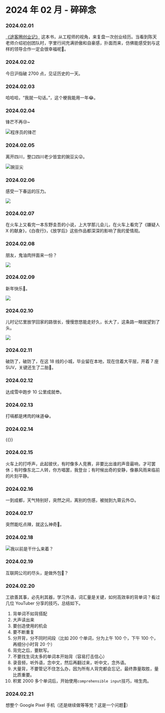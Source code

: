 # 2024 年 02 月 - 碎碎念


### 2024.02.01
[《途客圈创业记》](https://book.douban.com/subject/26739566/) 这本书，从工程师的视角，来复盘一次创业经历。当看到陈天老师介绍初创团队时，字里行间充满骄傲和自豪感，扑面而来，仿佛能感受到与这样的领导合作一定会很幸福呢🥰。

### 2024.02.02
今日沪指破 2700 点，见证历史的一天。

### 2024.02.03
哈哈哈，“我就一句话。”，这个梗我能用一年😂。

### 2024.02.04
锋芒不再😢~

![程序员的锋芒](https://image.ericzzz.com/2024/02/04/a4cd1753-02a6-44bd-9803-1ae1278c2e7a.webp)

### 2024.02.05
离开四川，整口四川老少皆宜的豌豆尖😜。

![豌豆尖](https://image.ericzzz.com/2024%2F02%2F11%2F0a35a788-7b83-4d5c-8171-3a49675dcda3.webp)

### 2024.02.06
感受一下春运的压力。

![](https://image.ericzzz.com/2024%2F02%2F11%2F0c09dca6-85cc-48b0-97e5-5bf0037442ce.webp)

### 2024.02.07
在火车上又看完一本东野圭吾的小说，上大学那儿会儿，在火车上看完了《嫌疑人 X 的献身》，《白夜行》，《放学后》这些作品都深深的影响了我的爱情观。

### 2024.02.08
朋友，鬼油肉拌面来一份？

![](https://image.ericzzz.com/2024%2F02%2F11%2Fc7cb499f-5cde-47b1-80a0-60e3024efc43.webp)

### 2024.02.09
新年快乐🎉。

![](https://image.ericzzz.com/2024%2F02%2F11%2F8d61cbfa-e5a9-4150-8c62-0884ed9b191f.webp)

### 2024.02.10
儿时记忆里放学回家的路很长，慢慢悠悠能走好久，长大了，这条路一眼就望到了头。

![](https://image.ericzzz.com/2024%2F02%2F11%2Fb812e167-ea48-418f-b836-13a676d53f3a.webp)

### 2024.02.11
破防了，破防了，在这 18 线的小城，毕业留在本地，现在住着大平层，开着 7 座 SUV，关键还生了二胎🥲。

### 2024.02.12
达成雪中跑步 10 公里成就😎。

### 2024.02.13
打嗝都是烤肉的味道😂。

### 2024.02.14
{{<youtube A1zYsCFjoKY>}}

### 2024.02.15
火车上的打呼声，此起彼伏，有时像多人竞赛，非要比出谁的声音最响，才可罢休；有时像东北二人转，你方唱罢，我登台；有时候出奇的安静，像暴风雨来临前的片刻平静。

### 2024.02.16
一到成都，天气特别好，突然之间，离别的伤感，被抛到九霄云外😊。

### 2024.02.17
突然能吃点辣，就这么神奇🤔。

### 2024.02.18

![我以前是干什么来着？](https://image.ericzzz.com/2024%2F02%2F18%2Fa8a1efafly1gbv1dmw1f3j20y50xwadb-1971259648.webp)

### 2024.02.19
互联网公司的尽头，是做外包🤔？

### 2024.02.20
工欲善其事，必先利其器，学习外语，词汇量是关键，如何高效率的背单词？看过几位 YouTuber 分享的技巧，总结如下。

1. 背单词不如背搭配
2. 大声读出来
3. 要创造使用的机会
4. 要不断重复
5. 分开背，分不同时间段（比如 200 个单词，分为上午 100 个，下午 100 个，再细分小时背 20 个）
6. 背完之后，要默写。
7. 不要找生词太多的单词本开始背（容易打击信心）
8. 录音频，听外语，念中文，然后再翻过来，听中文，念外语。
9. 大量背，不要管记不住怎么办，因为所有人背完都会忘记，最终靠量取胜，量比质重要。
10. 积累 2000 多个单词后，开始使用`comprehensible input`技巧，啃生肉。

### 2024.02.21
想整个 Google Pixel 手机（还是继续做等等党？这是一个问题🤔）
